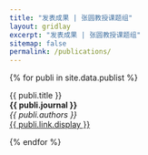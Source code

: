 ```yaml
---
title: "发表成果 | 张圆教授课题组"
layout: gridlay
excerpt: "发表成果 | 张圆教授课题组"
sitemap: false
permalink: /publications/
---
```


{% for publi in site.data.publist %}

{{ publi.title }} <br />
<strong>{{ publi.journal }}</strong> <br />
<em>{{ publi.authors }} </em><br /><a href="{{ publi.link.url }}">{{ publi.link.display }}</a>

{% endfor %}
